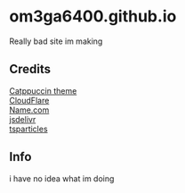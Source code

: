 # om3ga6400.github.io
Really bad site im making

## Credits

<div><a href="https://catppuccin.com/palette/">Catppuccin theme</a></div>
<div><a href="https://www.cloudflare.com/">CloudFlare</a></div>
<div><a href="https://www.name.com/">Name.com</a></div>
<div><a href="https://www.jsdelivr.com/package/npm/tsparticles">jsdelivr</a></div>
<div><a href="https://github.com/tsparticles/tsparticles/">tsparticles</a></div>


## Info

i have no idea what im doing
